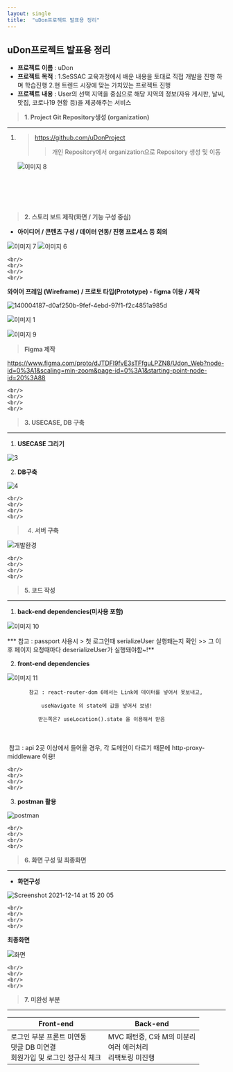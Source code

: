 ```yaml
---
layout: single
title:  "uDon프로젝트 발표용 정리"
---
```


## **uDon프로젝트 발표용 정리**



- **프로젝트** **이름** : uDon
- **프로젝트** **목적** : 1.SeSSAC 교육과정에서 배운 내용을 토대로 직접 개발을 진행 하며 학습진행
              				2.현 트렌드 시장에 맞는 가치있는 프로젝트 진행
- **프로젝트** **내용** : User의 선택 지역을 중심으로 해당 지역의 정보(자유 게시판, 날씨, 맛집, 코로나19 현황 등)을 제공해주는 서비스




> **1. Project Git  Repository생성 (organization)**

------

1. > https://github.com/uDonProject
   >
   > > 개인 Repository에서 organization으로 Repository 생성 및 이동

   
   
   ![이미지 8](https://user-images.githubusercontent.com/89231521/145957730-722dc198-de13-48f3-a301-3c9dff4d91ac.png)
    
    <br/>  
    <br/>
    <br/>
    <br/>
  
  
  
  
  
  
  
  



> **2. 스토리 보드 제작(화면 / 기능 구성 중심)**

- **아이디어 / 콘텐츠 구성 / 데이터 연동/ 진행 프로세스 등 회의** 

![이미지 7](https://user-images.githubusercontent.com/89231521/145957770-b42c2ea1-4a06-4404-a9f4-205a1e16a0bf.png)
![이미지 6](https://user-images.githubusercontent.com/89231521/145957806-8b4393a4-8236-4d8f-b9ea-3d8d68feaa64.png)

    
    <br/>  
    <br/>
    <br/>
    <br/>

 **와이어 프레임 (Wireframe) / 프로토 타입(Prototype) - figma 이용 / 제작**
 
 ![140004187-d0af250b-9fef-4ebd-97f1-f2c4851a985d](https://user-images.githubusercontent.com/89231521/145957916-23e1fa1b-a1e0-4486-bfe5-91f7408c2444.png)

![이미지 1](https://user-images.githubusercontent.com/89231521/145957939-982cf338-8019-435d-9a9c-310b4976ea70.png)

![이미지 9](https://user-images.githubusercontent.com/89231521/145957953-c9f98f4e-c4f4-4c67-95c7-396242e314ad.png)





> **Figma 제작**

https://www.figma.com/proto/dJTDFl9fvE3sTFfguLPZN8/Udon_Web?node-id=0%3A1&scaling=min-zoom&page-id=0%3A1&starting-point-node-id=20%3A88

    
    <br/>  
    <br/>
    <br/>
    <br/>

> **3.  USECASE, DB 구축**

------

1. **USECASE 그리기**

![3](https://user-images.githubusercontent.com/89231521/145957995-33564c22-ad02-40c0-b5a8-c681dfa1f7ee.jpg)



2. **DB구축**

![4](https://user-images.githubusercontent.com/89231521/145958021-669c5b88-db2d-4ada-b829-38d56ab8288d.png)



    
    <br/>  
    <br/>
    <br/>
    <br/>

> 4. **서버 구축**


![개발환경](https://user-images.githubusercontent.com/89231521/145958115-48c21923-5d63-4341-8209-6190e07152a1.png)


    
    <br/>  
    <br/>
    <br/>
    <br/>


> **5.  코드 작성**

------

1. **back-end dependencies(미사용 포함)**

![이미지 10](https://user-images.githubusercontent.com/89231521/145958150-b3f7732c-9f84-4af9-9ed6-e32fe59b9ac3.png)  
  
  *** 참고 : passport 사용시 > 첫 로그인때 serializeUser 실행돼는지 확인 >> 그 이후 페이지 요청때마다 deserializeUser가 실행돼야함~!**  


2. **front-end dependencies**

![이미지 11](https://user-images.githubusercontent.com/89231521/145958198-8e30b347-2abc-483e-855c-1c912707d111.png)



    ​       참고 : react-router-dom 6에서는 Link에 데이터를 넣어서 못보내고,   
    
    ​           useNavigate 의 state에 값을 넣어서 보냄! 

    ​          받는쪽은? useLocation().state 을 이용해서 받음
  <br/>
<br/>
     ​     참고 : api 2곳 이상에서 들어올 경우, 각 도메인이 다르기 때문에 http-proxy-middleware 이용!          


   
    
    <br/>  
    <br/>
    <br/>
    <br/>
3. **postman 활용**

![postman](https://user-images.githubusercontent.com/89231521/145958259-a5a6a111-673b-4377-8dc6-f43125eb5eb0.png)


    
    <br/>  
    <br/>
    <br/>
    <br/>
> **6. 화면 구성 및 최종화면**

------

- **화면구성**



![Screenshot 2021-12-14 at 15 20 05](https://user-images.githubusercontent.com/89231521/145958295-d5aed2ad-9054-47a9-896a-507032c43e2c.jpg)
    
    <br/>  
    <br/>
    <br/>
    <br/>
**최종화면**

![화면](https://user-images.githubusercontent.com/89231521/145958355-f7aa6bc9-bafb-4a8d-8a5a-b248681de6b3.png)

    
    <br/>  
    <br/>
    <br/>
    <br/>

> **7. 미완성 부분**

------

| Front-end                                                    | Back-end                                                     |
| ------------------------------------------------------------ | ------------------------------------------------------------ |
| 로그인 부분 프론트 미연동<br />댓글 DB 미연결<br />회원가입 및 로그인 정규식 체크<br /> | MVC 패턴중, C와 M의 미분리<br />여러 에러처리<br />리팩토링 미진행 |









